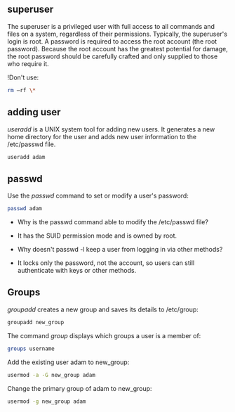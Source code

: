 <h2>superuser</h2>
The superuser is a privileged user with full access to all commands and files on a system, regardless of their permissions. Typically, the superuser's login is root. A password is required to access the root account (the root password). Because the root account has the greatest potential for damage, the root password should be carefully crafted and only supplied to those who require it.

!Don't use:

```bash
rm –rf \*
```

<h2>adding user</h2>

<i>useradd</i> is a UNIX system tool for adding new users. It generates a new home directory for the user and adds new user information to the /etc/passwd file.

```bash
useradd adam
```

<h2>passwd</h2>
Use the <i>passwd</i> command to set or modify a user's password:

```bash
passwd adam
```

* Why is the passwd command able to modify the /etc/passwd file?
- It has the SUID permission mode and is owned by root.

* Why doesn't passwd -l keep a user from logging in via other methods?
- It locks only the password, not the account, so users can still authenticate with keys or other methods.

<h2>Groups</h2>

<i>groupadd</i> creates a new group and saves its details to /etc/group:

```bash
groupadd new_group
```

The command <i>group</i> displays which groups a user is a member of:

```bash
groups username
```

Add the existing user adam to new_group:

```bash
usermod -a -G new_group adam 
```

Change the primary group of adam to new_group:

```bash
usermod -g new_group adam 
```
